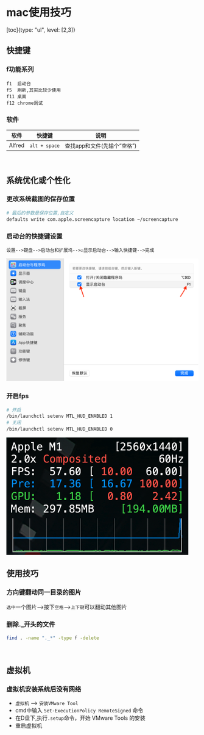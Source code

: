 # mac使用技巧
[toc]{type: "ul", level: [2,3]}
## 快捷键
### f功能系列
```
f1  启动台
f5  刷新,其实比较少使用
f11 桌面
f12 chrome调试
```
### 软件
| 软件 | 快捷键 | 说明 |
| -- | -- | -- |
| Alfred | `alt + space` | 查找app和文件(先输个“空格”) |

<br>

## 系统优化或个性化
### 更改系统截图的保存位置
```sh
# 最后的参数是保存位置,自定义
defaults write com.apple.screencapture location ~/screencapture
```
### 启动台的快捷键设置
```
设置-->键盘-->启动台和扩展坞-->☑️显示启动台-->输入快捷键-->完成
```
![Img](https://raw.githubusercontent.com/zhougengxu1990/picture-go/master/yank-note-picgo-%E6%88%AA%E5%B1%8F2024-06-29%2010.48.48.png)

### 开启fps
```sh
# 开启
/bin/launchctl setenv MTL_HUD_ENABLED 1
# 关闭
/bin/launchctl setenv MTL_HUD_ENABLED 0
```
![Img](https://raw.githubusercontent.com/zhougengxu1990/picture-go/master/yank-note-picgo-img-20241219145041.png)

## 使用技巧
### 方向键翻动同一目录的图片
`选中`一个图片-->按下`空格`-->`上下键`可以翻动其他图片
### 删除._开头的文件
```sh
find . -name "._*" -type f -delete
```

<br/>

## 虚拟机
### 虚拟机安装系统后没有网络
- `虚拟机` --> `安装VMware Tool`
- cmd中输入 `Set-ExecutionPolicy RemoteSigned` 命令
- 在D盘下,执行`.setup`命令，开始 VMware Tools 的安装
- 重启虚拟机
